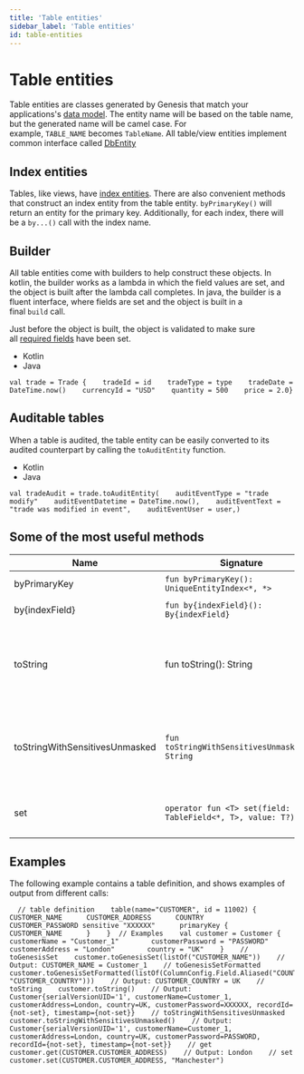 ```yaml
---
title: 'Table entities'
sidebar_label: 'Table entities'
id: table-entities
---
```


Table entities
==============

Table entities are classes generated by Genesis that match your applications's [data model](https://docs.genesis.global/secure/creating-applications/defining-your-application/data-model/tables/tables/). The entity name will be based on the table name, but the generated name will be camel case. For example, `TABLE_NAME` becomes `TableName`. All table/view entities implement common interface called [DbEntity](https://docs.genesis.global/secure/reference/developer/api/database/how-to/data-types/db_entity/)

Index entities[​](/database/data-types/table-entities/#index-entitiesdirect-link-to-heading)
--------------------------------------------------------------------------------------------------------------------------------------------------------

Tables, like views, have [index entities](https://docs.genesis.global/secure/reference/developer/api/database/how-to/data-types/indices/). There are also convenient methods that construct an index entity from the table entity. `byPrimaryKey()` will return an entity for the primary key. Additionally, for each index, there will be a `by...()` call with the index name.

Builder[​](/database/data-types/table-entities/#builderdirect-link-to-heading)
------------------------------------------------------------------------------------------------------------------------------------------

All table entities come with builders to help construct these objects. In kotlin, the builder works as a lambda in which the field values are set, and the object is built after the lambda call completes. In java, the builder is a fluent interface, where fields are set and the object is built in a final `build` call.

Just before the object is built, the object is validated to make sure all [required fields](https://docs.genesis.global/secure/reference/developer/api/database/concepts/data-structure/tables/#fields) have been set.

-   Kotlin
-   Java

```
val trade = Trade {    tradeId = id    tradeType = type    tradeDate = DateTime.now()    currencyId = "USD"    quantity = 500    price = 2.0}
```

Auditable tables[​](/database/data-types/table-entities/#auditable-tablesdirect-link-to-heading)
------------------------------------------------------------------------------------------------------------------------------------------------------------

When a table is audited, the table entity can be easily converted to its audited counterpart by calling the `toAuditEntity` function.

-   Kotlin
-   Java

```
val tradeAudit = trade.toAuditEntity(    auditEventType = "trade modify"    auditEventDatetime = DateTime.now(),    auditEventText = "trade was modified in event",    auditEventUser = user,)
```

Some of the most useful methods[​](/database/data-types/table-entities/#some-of-the-most-useful-methodsdirect-link-to-heading)
------------------------------------------------------------------------------------------------------------------------------------------------------------------------------------------

| Name | Signature | Description |
| --- | --- | --- |
| byPrimaryKey | `fun byPrimaryKey(): UniqueEntityIndex<*, *>` | gets entity by primaryKey |
| by{indexField} | `fun by{indexField}(): By{indexField}` | gets entity by index fields |
| toString | fun toString(): String | gets the string representation of the view with sensitive fields masked (for example, passwords) |
| toStringWithSensitivesUnmasked | `fun toStringWithSensitivesUnmasked(): String` | gets the string representation of view with sensitive fields(Ex: Password) unmasked |
| set | `operator fun <T> set(field: TableField<*, T>, value: T?)` | to set table field with provided value |

Examples[​](/database/data-types/table-entities/#examplesdirect-link-to-heading)
--------------------------------------------------------------------------------------------------------------------------------------------

The following example contains a table definition, and shows examples of output from different calls:

```
  // table definition    table(name="CUSTOMER", id = 11002) {      CUSTOMER_NAME      CUSTOMER_ADDRESS      COUNTRY      CUSTOMER_PASSWORD sensitive "XXXXXX"      primaryKey {        CUSTOMER_NAME      }    }  // Examples    val customer = Customer {        customerName = "Customer_1"        customerPassword = "PASSWORD"        customerAddress = "London"        country = "UK"    }    // toGenesisSet    customer.toGenesisSet(listOf("CUSTOMER_NAME"))    // Output: CUSTOMER_NAME = Customer_1    // toGenesisSetFormatted    customer.toGenesisSetFormatted(listOf(ColumnConfig.Field.Aliased("COUNTRY", "CUSTOMER_COUNTRY")))    // Output: CUSTOMER_COUNTRY = UK    // toString    customer.toString()    // Output: Customer{serialVersionUID='1', customerName=Customer_1, customerAddress=London, country=UK, customerPassword=XXXXXX, recordId={not-set}, timestamp={not-set}}    // toStringWithSensitivesUnmasked    customer.toStringWithSensitivesUnmasked()    // Output: Customer{serialVersionUID='1', customerName=Customer_1, customerAddress=London, country=UK, customerPassword=PASSWORD, recordId={not-set}, timestamp={not-set}}    // get    customer.get(CUSTOMER.CUSTOMER_ADDRESS)    // Output: London    // set    customer.set(CUSTOMER.CUSTOMER_ADDRESS, "Manchester")
```
